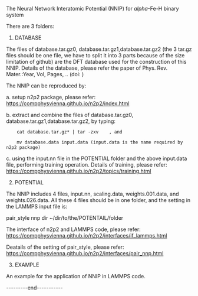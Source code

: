 The Neural Network Interatomic Potential (NNIP) for $alpha$-Fe-H binary system

There are 3 folders:

1. DATABASE

The files of database.tar.gz0, database.tar.gz1,database.tar.gz2 (the 3 tar.gz files should be one file, we have to split it into 3 parts because of the size limitation of github) are the DFT database used for the construction of this NNIP.
Details of the database, please refer the paper of Phys. Rev. Mater.:Year,  Vol,  Pages, .. (doi:          )

The NNIP can be reproduced by:
 
 a. setup n2p2 package, please refer:  https://compphysvienna.github.io/n2p2/index.html
 
 b. extract and combine the files of database.tar.gz0, database.tar.gz1,database.tar.gz2, by typing: 
 
        cat database.tar.gz* | tar -zxv    , and
        
        mv database.data input.data (input.data is the name required by n2p2 package)
        
 c. using the input.nn file in the POTENTIAL folder and the above input.data file, performing training operation. 
    Details of training, please refer:  https://compphysvienna.github.io/n2p2/topics/training.html
 
2. POTENTIAL

The NNIP includes 4 files, input.nn, scaling.data, weights.001.data, and weights.026.data.
All these 4 files should be in one folder, and the setting in the LAMMPS input file is: 

pair_style      nnp     dir  ~/dir/to/the/POTENTAIL/folder
 
The interface of n2p2 and LAMMPS code, please refer: https://compphysvienna.github.io/n2p2/interfaces/if_lammps.html
 
Deatails of the setting of pair_style, please refer: https://compphysvienna.github.io/n2p2/interfaces/pair_nnp.html

3. EXAMPLE

An example for the application of NNIP in LAMMPS code.

---------end-----------
